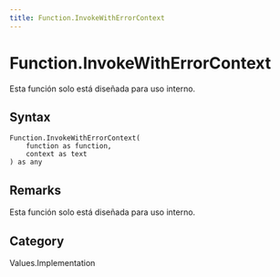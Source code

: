 ```yaml
---
title: Function.InvokeWithErrorContext
---
```


# Function.InvokeWithErrorContext


Esta función solo está diseñada para uso interno.


## Syntax

```powerquery
Function.InvokeWithErrorContext(
    function as function,
    context as text
) as any
```


## Remarks

Esta función solo está diseñada para uso interno.



## Category
Values.Implementation
